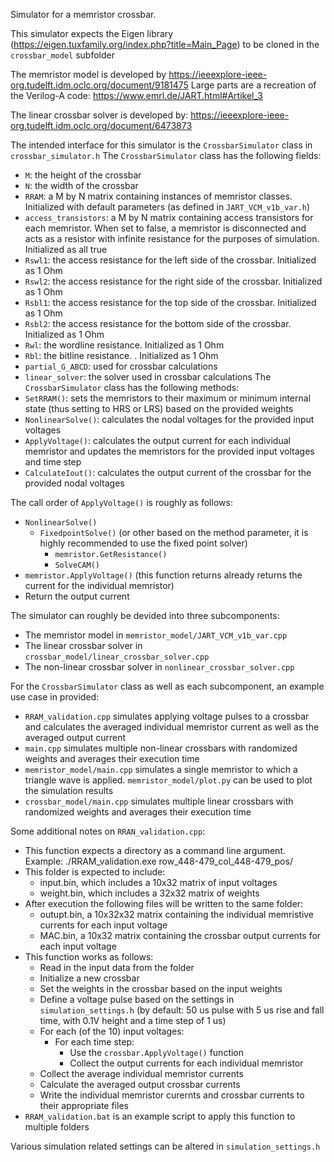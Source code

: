 Simulator for a memristor crossbar.

This simulator expects the Eigen library (https://eigen.tuxfamily.org/index.php?title=Main_Page) to be cloned in the `crossbar_model` subfolder

The memristor model is developed by https://ieeexplore-ieee-org.tudelft.idm.oclc.org/document/9181475
Large parts are a recreation of the Verilog-A code: https://www.emrl.de/JART.html#Artikel_3

The linear crossbar solver is developed by: https://ieeexplore-ieee-org.tudelft.idm.oclc.org/document/6473873

The intended interface for this simulator is the `CrossbarSimulator` class in `crossbar_simulator.h`
The `CrossbarSimulator` class has the following fields:
- `M`: the height of the crossbar
- `N`: the width of the crossbar
- `RRAM`: a M by N matrix containing instances of memristor classes. Initialized with default parameters (as defined in `JART_VCM_v1b_var.h`)
- `access_transistors`: a M by N matrix containing access transistors for each memristor. When set to false, a memristor is disconnected and acts as a resistor with infinite resistance for the purposes of simulation. Initialized as all true
- `Rswl1`: the access resistance for the left side of the crossbar. Initialized as 1 Ohm
- `Rswl2`: the access resistance for the right side of the crossbar. Initialized as 1 Ohm
- `Rsbl1`: the access resistance for the top side of the crossbar. Initialized as 1 Ohm
- `Rsbl2`: the access resistance for the bottom side of the crossbar. Initialized as 1 Ohm
- `Rwl`: the wordline resistance. Initialized as 1 Ohm
- `Rbl`: the bitline resistance. . Initialized as 1 Ohm
- `partial_G_ABCD`: used for crossbar calculations
- `linear_solver`: the solver used in crossbar calculations
The `CrossbarSimulator` class has the following methods:
- `SetRRAM()`: sets the memristors to their maximum or minimum internal state (thus setting to HRS or LRS) based on the provided weights
- `NonlinearSolve()`: calculates the nodal voltages for the provided input voltages
- `ApplyVoltage()`: calculates the output current for each individual memristor and updates the memristors for the provided input voltages and time step
- `CalculateIout()`: calculates the output current of the crossbar for the provided nodal voltages

The call order of `ApplyVoltage()` is roughly as follows:
- `NonlinearSolve()`
    - `FixedpointSolve()` (or other based on the method parameter, it is highly recommended to use the fixed point solver)
        - `memristor.GetResistance()`
        - `SolveCAM()`
- `memristor.ApplyVoltage()` (this function returns already returns the current for the individual memristor)
- Return the output current

The simulator can roughly be devided into three subcomponents:
- The memristor model in `memristor_model/JART_VCM_v1b_var.cpp`
- The linear crossbar solver in `crossbar_model/linear_crossbar_solver.cpp`
- The non-linear crossbar solver in `nonlinear_crossbar_solver.cpp`

For the `CrossbarSimulator` class as well as each subcomponent, an example use case in provided:
- `RRAM_validation.cpp` simulates applying voltage pulses to a crossbar and calculates the averaged individual memristor current as well as the averaged output current
- `main.cpp` simulates multiple non-linear crossbars with randomized weights and averages their execution time
- `memristor_model/main.cpp` simulates a single memristor to which a triangle wave is applied. `memristor_model/plot.py` can be used to plot the simulation results
- `crossbar_model/main.cpp` simulates multiple linear crossbars with randomized weights and averages their execution time

Some additional notes on `RRAN_validation.cpp`:
- This function expects a directory as a command line argument. Example: ./RRAM_validation.exe row_448-479_col_448-479_pos/
- This folder is expected to include:
    - input.bin, which includes a 10x32 matrix of input voltages
    - weight.bin, which includes a 32x32 matrix of weights
- After execution the following files will be written to the same folder:
    - outupt.bin, a 10x32x32 matrix containing the individual memristive currents for each input voltage
    - MAC.bin, a 10x32 matrix containing the crossbar output currents for each input voltage
- This function works as follows:
    - Read in the input data from the folder
    - Initialize a new crossbar
    - Set the weights in the crossbar based on the input weights
    - Define a voltage pulse based on the settings in `simulation_settings.h` (by default: 50 us pulse with 5 us rise and fall time, with 0.1V height and a time step of 1 us)
    - For each (of the 10) input voltages:
        - For each time step:
            - Use the `crossbar.ApplyVoltage()` function
            - Collect the output currents for each individual memristor
    - Collect the average individual memristor currents
    - Calculate the averaged output crossbar currents
    - Write the individual memristor curernts and crossbar currents to their appropriate files
- `RRAM_validation.bat` is an example script to apply this function to multiple folders

Various simulation related settings can be altered in `simulation_settings.h`
